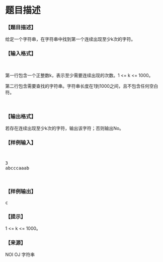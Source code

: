 # 题目描述


<h3>
【题目描述】
</h3>
<p>
给定一个字符串，在字符串中找到第一个连续出现至少k次的字符。
</p>
<h3>
【输入格式】
</h3>
<p>
<br/>
</p>
<p>
第一行包含一个正整数k，表示至少需要连续出现的次数。1 &lt;= k &lt;= 1000。
</p>
<p>
第二行包含需要查找的字符串。字符串长度在1到1000之间，且不包含任何空白符。
</p>
<p>
<br/>
</p>
<h3>
【输出格式】
</h3>
<p>
若存在连续出现至少k次的字符，输出该字符；否则输出No。
</p>
<h3>
【样例输入】
</h3>
<pre><p>
3
abcccaaab
</p>
</pre>
<h3>
【样例输出】
</h3>
<pre>c</pre>
<h3>
【提示】
</h3>
<p>
1 &lt;= k &lt;= 1000。
</p>
<h3>
【来源】
</h3>
<p>
NOI OJ 字符串
</p>
